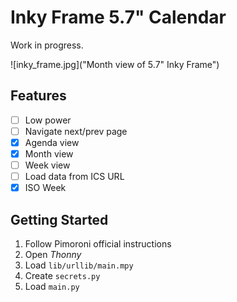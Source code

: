 # Inky Frame 5.7" Calendar

Work in progress.

![inky_frame.jpg]("Month view of 5.7" Inky Frame")

## Features

- [ ] Low power
- [ ] Navigate next/prev page
- [x] Agenda view
- [x] Month view
- [ ] Week view
- [ ] Load data from ICS URL
- [x] ISO Week

## Getting Started

1. Follow Pimoroni official instructions
2. Open _Thonny_
3. Load `lib/urllib/main.mpy`
4. Create `secrets.py`
5. Load `main.py`

